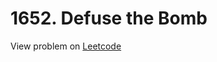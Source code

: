 # 1652. Defuse the Bomb

View problem on [Leetcode](https://leetcode.com/problems/defuse-the-bomb/description/)